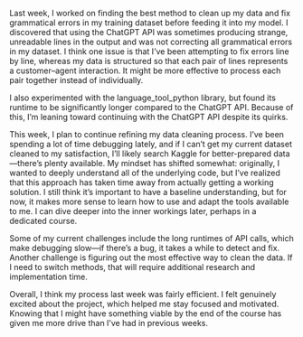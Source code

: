 Last week, I worked on finding the best method to clean up my data and fix grammatical errors in my training dataset before feeding it into my model. I discovered that using the ChatGPT API was sometimes producing strange, unreadable lines in the output and was not correcting all grammatical errors in my dataset. I think one issue is that I’ve been attempting to fix errors line by line, whereas my data is structured so that each pair of lines represents a customer–agent interaction. It might be more effective to process each pair together instead of individually.

I also experimented with the language_tool_python library, but found its runtime to be significantly longer compared to the ChatGPT API. Because of this, I’m leaning toward continuing with the ChatGPT API despite its quirks.

This week, I plan to continue refining my data cleaning process. I’ve been spending a lot of time debugging lately, and if I can’t get my current dataset cleaned to my satisfaction, I’ll likely search Kaggle for better-prepared data—there’s plenty available. My mindset has shifted somewhat: originally, I wanted to deeply understand all of the underlying code, but I’ve realized that this approach has taken time away from actually getting a working solution. I still think it’s important to have a baseline understanding, but for now, it makes more sense to learn how to use and adapt the tools available to me. I can dive deeper into the inner workings later, perhaps in a dedicated course.

Some of my current challenges include the long runtimes of API calls, which make debugging slow—if there’s a bug, it takes a while to detect and fix. Another challenge is figuring out the most effective way to clean the data. If I need to switch methods, that will require additional research and implementation time.

Overall, I think my process last week was fairly efficient. I felt genuinely excited about the project, which helped me stay focused and motivated. Knowing that I might have something viable by the end of the course has given me more drive than I’ve had in previous weeks.